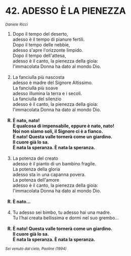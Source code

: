 # 42. ADESSO È LA PIENEZZA

<sub><i>Daniele Ricci</i></sub>
<ol>
	<li>Dopo il tempo del deserto,<br>
		adesso è il tempo di pianure fertili.<br>
		Dopo il tempo delle nebbie,<br>
		adesso s'apre l'orizzonte limpido.<br>
		Dopo il tempo dell'attesa,<br>
		adesso è il canto, la pienezza della gioia:<br>
		l'immacolata Donna ha dato al mondo Dio.</li><br>
	<li>La fanciulla più nascosta<br>
		adesso è madre del Signore Altissimo.<br>
		La fanciulla più soave<br>
		adesso illumina la terra e i secoli.<br>
		La fanciulla del silenzio<br>
		adesso è il canto, la pienezza della gioia:<br>
		l'immacolata Donna ha dato al mondo Dio.</li><br>
	<b><li type="A" value="18">È nato, nato!<br>
		È qualcosa di impensabile, eppure è nato, nato!<br>
		Noi non siamo soli, il Signore ci è a fianco.<br>
		È nato! Questa valle tornerà come un giardino.<br>
		Il cuore già lo sa.<br>
		È nata la speranza. È nata la speranza.</li></b><br>
	<li value="3">La potenza del creato<br>
		adesso è il pianto di un bambino fragile.<br>
		La potenza della gloria<br>
		adesso sta in una capanna povera.<br>
		La potenza dell'amore<br>
		adesso è il canto, la pienezza della gioia:<br>
		l'immacolata Donna ha dato al mondo Dio.</li><br>
	<b><li type="A" value="18">È nato…</li></b><br>
	<li value="4">Tu adesso sei bimbo, tu adesso hai una madre.<br>
		Tu l'hai creata bellissima e dormi nel suo grembo...</li><br>
	<b><li type="A" value="18">È nato! Questa valle tornerà come un giardino.<br>
		Il cuore già lo sa.<br>
		È nata la speranza. È nata la speranza.</li></b>
</ol>
<sub><i>Sei venuto dal cielo, Paoline (1994)</i></sub>
